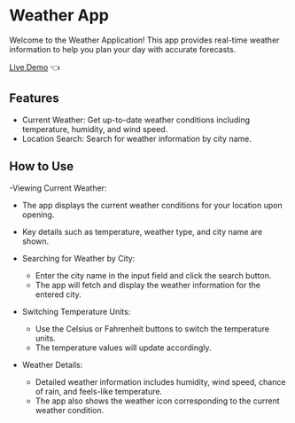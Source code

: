 # Weather App

Welcome to the Weather Application! This app provides real-time weather information to help you plan your day with accurate forecasts.
<p dir="auto">
  <a href="https://blazejzj.github.io/weather-app/" rel="nofollow">Live Demo</a> 👈
</p>

## Features
- Current Weather: Get up-to-date weather conditions including temperature, humidity, and wind speed.
- Location Search: Search for weather information by city name.

## How to Use

-Viewing Current Weather:
 - The app displays the current weather conditions for your location upon opening.
 - Key details such as temperature, weather type, and city name are shown.

- Searching for Weather by City:
  - Enter the city name in the input field and click the search button.
  - The app will fetch and display the weather information for the entered city.

- Switching Temperature Units:
  - Use the Celsius or Fahrenheit buttons to switch the temperature units.
  - The temperature values will update accordingly.

- Weather Details:
  - Detailed weather information includes humidity, wind speed, chance of rain, and feels-like temperature.
  - The app also shows the weather icon corresponding to the current weather condition.

